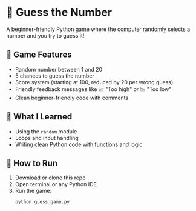 # 🎯 Guess the Number

A beginner-friendly Python game where the computer randomly selects a number and you try to guess it!

## 📌 Game Features
- Random number between 1 and 20
- 5 chances to guess the number
- Score system (starting at 100, reduced by 20 per wrong guess)
- Friendly feedback messages like 📈 "Too high" or 📉 "Too low"
- Clean beginner-friendly code with comments

## 🧠 What I Learned
- Using the `random` module
- Loops and input handling
- Writing clean Python code with functions and logic

## 🚀 How to Run
1. Download or clone this repo
2. Open terminal or any Python IDE
3. Run the game:
   ```bash
   python guess_game.py
